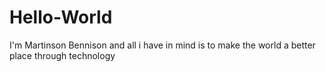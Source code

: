 # Hello-World

I'm Martinson Bennison and all i have in mind is to make the world a better place through technology

